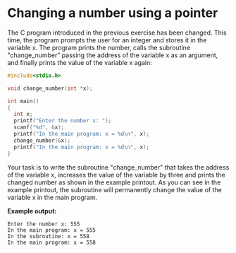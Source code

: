 # Changing a number using a pointer

The C program introduced in the previous exercise has been changed. This time, the program prompts the user for an integer and stores it in the variable x. The program prints the number, calls the subroutine "change_number" passing the address of the variable x as an argument, and finally prints the value of the variable x again:

```c
#include<stdio.h>

void change_number(int *x);

int main()
{
  int x;
  printf("Enter the number x: ");
  scanf("%d", &x);
  printf("In the main program: x = %d\n", x);
  change_number(&x);
  printf("In the main program: x = %d\n", x);
}
```

Your task is to write the subroutine "change_number" that takes the address of the variable x, increases the value of the variable by three and prints the changed number as shown in the example printout. As you can see in the example printout, the subroutine will permanently change the value of the variable x in the main program.

**Example output:**

```
Enter the number x: 555
In the main program: x = 555
In the subroutine: x = 558
In the main program: x = 558
```